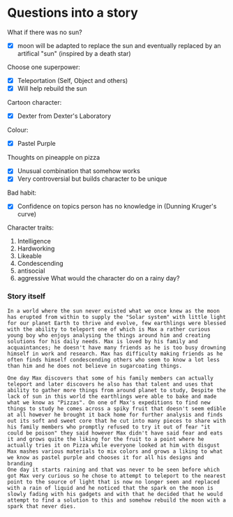 # Questions into a story
What if there was no sun?
- [x] moon will be adapted to replace the sun and eventually replaced by an artifical "sun" (inspired by  a death star)

Choose one superpower:
- [x] Teleportation (Self, Object and others)
- [x] Will help rebuild the sun

Cartoon character:
- [x] Dexter from Dexter's Laboratory

Colour: 
- [x] Pastel Purple

Thoughts on pineapple on pizza
- [x] Unusual combination that somehow works 
- [x] Very controversial but builds character to be unique

Bad habit:
- [x] Confidence on topics person has no knowledge in (Dunning Kruger's curve)

Character traits:
1. Intelligence
2. Hardworking
3. Likeable
4. Condescending
5. antisocial
6. aggressive
What would the character do on a rainy day?
### Story itself
	In a world where the sun never existed what we once knew as the moon has erupted from within to supply the "Solar system" with little light for our planet Earth to thrive and evolve, few earthlings were blessed with the ability to teleport one of which is Max a rather curious young boy who enjoys analysing the things around him and creating solutions for his daily needs. Max is loved by his family and acquaintances; he doesn't have many friends as he is too busy drowning himself in work and research. Max has difficulty making friends as he often finds himself condescending others who seem to know a lot less than him and he does not believe in sugarcoating things. 
	
	One day Max discovers that some of his family members can actually teleport and later discovers he also has that talent and uses that ability to gather more things from around planet to study, Despite the lack of sun in this world the earthlings were able to bake and made what we know as "Pizzas". On one of Max's expeditions to find new things to study he comes across a spiky fruit that doesn't seem edible at all however he brought it back home for further analysis and finds out its soft and sweet core that he cut into many pieces to share with his family members who promptly refused to try it out of fear "it could be poison" they said however Max didn't have said fear and eats it and grows quite the liking for the fruit to a point where he actually tries it on Pizza while everyone looked at him with disgust
	Max mashes various materials to mix colors and grows a liking to what we know as pastel purple and chooses it for all his designs and branding
	One day it starts raining and that was never to be seen before which got Max very curious so he chose to attempt to teleport to the nearest point to the source of light that is now no longer seen and replaced with a rain of liquid and he noticed that the spark on the moon is slowly fading with his gadgets and with that he decided that he would attempt to find a solution to this and somehow rebuild the moon with a spark that never dies.


